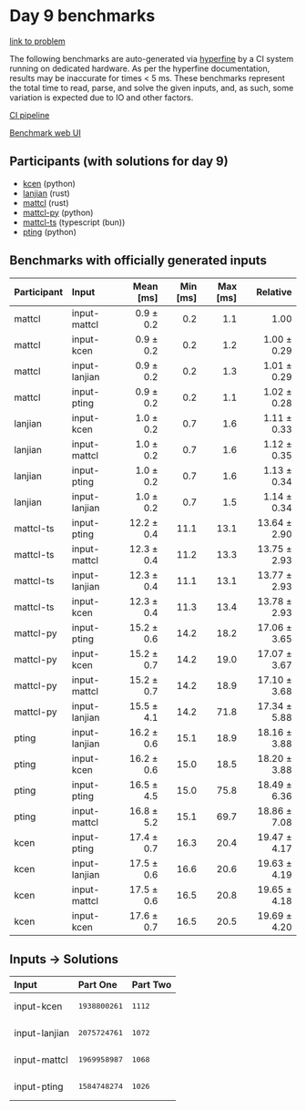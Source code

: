 # Day 9 benchmarks

[link to problem](https://adventofcode.com/2023/day/9)

The following benchmarks are auto-generated via
[hyperfine](https://github.com/sharkdp/hyperfine) by a CI system running on
dedicated hardware. As per the hyperfine documentation, results may be
inaccurate for times < 5 ms. These benchmarks represent the total time to read,
parse, and solve the given inputs, and, as such, some variation is expected due
to IO and other factors.

[CI pipeline](http://ci.papercode.net:8080/teams/main/pipelines/aoc2023)

[Benchmark web UI](https://aoc.ancalagon.black)


## Participants (with solutions for day 9)

- [kcen](https://github.com/kcen/aoc2023) (python)
- [lanjian](https://github.com/lanjian/aoc-2023) (rust)
- [mattcl](https://github.com/mattcl/aoc2023) (rust)
- [mattcl-py](https://github.com/mattcl/aoc2023-py) (python)
- [mattcl-ts](https://github.com/mattcl/aoc2023-js) (typescript (bun))
- [pting](https://github.com/pting/aoc2023) (python)


## Benchmarks with officially generated inputs

| Participant | Input | Mean [ms] | Min [ms] | Max [ms] | Relative |
|:---|:---|---:|---:|---:|---:|
| mattcl | input-mattcl | 0.9 ± 0.2 | 0.2 | 1.1 | 1.00 |
| mattcl | input-kcen | 0.9 ± 0.2 | 0.2 | 1.2 | 1.00 ± 0.29 |
| mattcl | input-lanjian | 0.9 ± 0.2 | 0.2 | 1.3 | 1.01 ± 0.29 |
| mattcl | input-pting | 0.9 ± 0.2 | 0.2 | 1.1 | 1.02 ± 0.28 |
| lanjian | input-kcen | 1.0 ± 0.2 | 0.7 | 1.6 | 1.11 ± 0.33 |
| lanjian | input-mattcl | 1.0 ± 0.2 | 0.7 | 1.6 | 1.12 ± 0.35 |
| lanjian | input-pting | 1.0 ± 0.2 | 0.7 | 1.6 | 1.13 ± 0.34 |
| lanjian | input-lanjian | 1.0 ± 0.2 | 0.7 | 1.5 | 1.14 ± 0.34 |
| mattcl-ts | input-pting | 12.2 ± 0.4 | 11.1 | 13.1 | 13.64 ± 2.90 |
| mattcl-ts | input-mattcl | 12.3 ± 0.4 | 11.2 | 13.3 | 13.75 ± 2.93 |
| mattcl-ts | input-lanjian | 12.3 ± 0.4 | 11.1 | 13.1 | 13.77 ± 2.93 |
| mattcl-ts | input-kcen | 12.3 ± 0.4 | 11.3 | 13.4 | 13.78 ± 2.93 |
| mattcl-py | input-pting | 15.2 ± 0.6 | 14.2 | 18.2 | 17.06 ± 3.65 |
| mattcl-py | input-kcen | 15.2 ± 0.7 | 14.2 | 19.0 | 17.07 ± 3.67 |
| mattcl-py | input-mattcl | 15.2 ± 0.7 | 14.2 | 18.9 | 17.10 ± 3.68 |
| mattcl-py | input-lanjian | 15.5 ± 4.1 | 14.2 | 71.8 | 17.34 ± 5.88 |
| pting | input-lanjian | 16.2 ± 0.6 | 15.1 | 18.9 | 18.16 ± 3.88 |
| pting | input-kcen | 16.2 ± 0.6 | 15.0 | 18.5 | 18.20 ± 3.88 |
| pting | input-pting | 16.5 ± 4.5 | 15.0 | 75.8 | 18.49 ± 6.36 |
| pting | input-mattcl | 16.8 ± 5.2 | 15.1 | 69.7 | 18.86 ± 7.08 |
| kcen | input-pting | 17.4 ± 0.7 | 16.3 | 20.4 | 19.47 ± 4.17 |
| kcen | input-lanjian | 17.5 ± 0.6 | 16.6 | 20.6 | 19.63 ± 4.19 |
| kcen | input-mattcl | 17.5 ± 0.6 | 16.5 | 20.8 | 19.65 ± 4.18 |
| kcen | input-kcen | 17.6 ± 0.7 | 16.5 | 20.5 | 19.69 ± 4.20 |


## Inputs -> Solutions

| Input | Part One | Part Two |
|:---|:---|:---|
|input-kcen|<pre>1938800261</pre>|<pre>1112</pre>|
|input-lanjian|<pre>2075724761</pre>|<pre>1072</pre>|
|input-mattcl|<pre>1969958987</pre>|<pre>1068</pre>|
|input-pting|<pre>1584748274</pre>|<pre>1026</pre>|